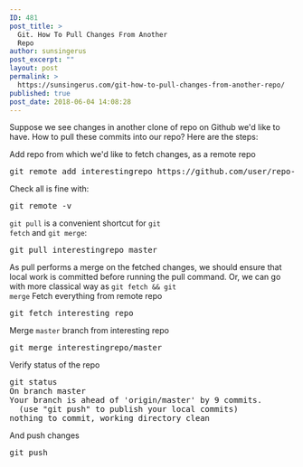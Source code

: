 ```yaml
---
ID: 481
post_title: >
  Git. How To Pull Changes From Another
  Repo
author: sunsingerus
post_excerpt: ""
layout: post
permalink: >
  https://sunsingerus.com/git-how-to-pull-changes-from-another-repo/
published: true
post_date: 2018-06-04 14:08:28
---
```

Suppose we see changes in another clone of repo on Github we'd like to have. How to pull these commits into our repo?
Here are the steps:

Add repo from which we'd like to fetch changes, as a remote repo
<pre>
git remote add interestingrepo https://github.com/user/repo-with-interesting-changes
</pre>
Check all is fine with:
<pre>
git remote -v
</pre>

<code>git pull</code> is a convenient shortcut for <code>git fetch</code> and <code>git merge</code>:
<pre>
git pull interestingrepo master
</pre>
As pull performs a merge on the fetched changes, we should ensure that local work is committed before running the pull command.
Or, we can go with more classical way as <code>git fetch && git merge</code>
Fetch everything from remote repo
<pre>
git fetch interesting repo
</pre>

Merge <code>master</code> branch from interesting repo
<pre>
git merge interestingrepo/master
</pre>

Verify status of the repo
<pre>
git status
On branch master
Your branch is ahead of 'origin/master' by 9 commits.
  (use "git push" to publish your local commits)
nothing to commit, working directory clean
</pre>
And push changes
<pre>
git push
</pre>
